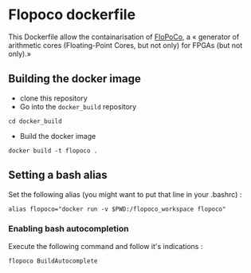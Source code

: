 # Flopoco dockerfile

This Dockerfile allow the containarisation of [FloPoCo](http://flopoco.gforge.inria.fr/), a « generator of arithmetic cores (Floating-Point Cores, but not only) for FPGAs (but not only).»

## Building the docker image
* clone this repository
* Go into the `docker_build` repository
```
cd docker_build
```
* Build the docker image
```
docker build -t flopoco .
```

## Setting a bash alias

Set the following alias (you might want to put that line in your .bashrc) :
```
alias flopoco="docker run -v $PWD:/flopoco_workspace flopoco"
```

### Enabling bash autocompletion

Execute the following command and follow it's indications :
```
flopoco BuildAutocomplete
```
